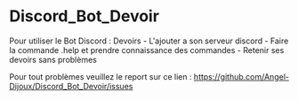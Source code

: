 # Discord_Bot_Devoir
Pour utiliser le Bot Discord : Devoirs
    - L'ajouter a son serveur discord
    - Faire la commande .help et prendre connaissance des commandes
    - Retenir ses devoirs sans problèmes

Pour tout problèmes veuillez le report sur ce lien : https://github.com/Angel-Dijoux/Discord_Bot_Devoir/issues
